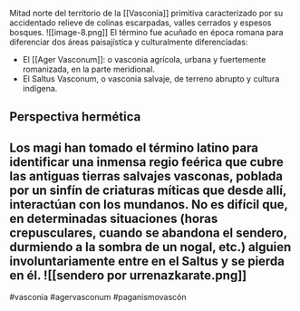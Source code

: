 Mitad norte del territorio de la [[Vasconia]] primitiva caracterizado por su accidentado relieve de colinas escarpadas, valles cerrados y espesos bosques.
![[image-8.png]]
El término fue acuñado en época romana para diferenciar dos áreas paisajística y culturalmente diferenciadas:
- El [[Ager Vasconum]]: o vasconia agrícola, urbana y fuertemente romanizada, en la parte meridional.
- El Saltus Vasconum, o vasconia salvaje, de terreno abrupto y cultura indígena. 

## Perspectiva hermética 
Los magi han tomado el término latino para identificar una inmensa regio feérica que cubre las antiguas tierras salvajes vasconas, poblada por un sinfín de criaturas míticas que desde allí, interactúan con los mundanos. No es difícil que, en determinadas situaciones (horas crepusculares, cuando se abandona el sendero, durmiendo a la sombra de un nogal, etc.) alguien involuntariamente entre en el Saltus y se pierda en él. 
![[sendero por urrenazkarate.png]]
--- 

#vasconia #agervasconum #paganismovascón 